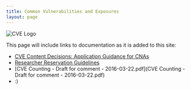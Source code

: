 ```yaml
---
title: Common Vulnerabilities and Exposures
layout: page
---
```


  <img class="center-block img-responsive" src="{{ site.github.url }}/img/cve-logo-600.png" alt="CVE Logo" />

This page will include links to documentation as it is added to this site:

* [CVE Content Decisions: Application Guidance for CNAs](application_guidance_for_cnas.html)
* [Researcher Reservation Guidelines](researcher_reservation_guidelines.html)
* [CVE Counting - Draft for comment - 2016-03-22.pdf](CVE Counting - Draft for comment - 2016-03-22.pdf)
* :)
